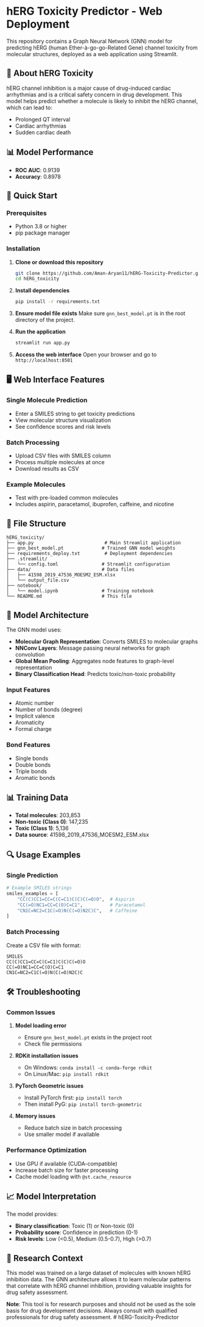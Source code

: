 # hERG Toxicity Predictor - Web Deployment

This repository contains a Graph Neural Network (GNN) model for predicting hERG (human Ether-à-go-go-Related Gene) channel toxicity from molecular structures, deployed as a web application using Streamlit.

## 🧬 About hERG Toxicity

hERG channel inhibition is a major cause of drug-induced cardiac arrhythmias and is a critical safety concern in drug development. This model helps predict whether a molecule is likely to inhibit the hERG channel, which can lead to:

- Prolonged QT interval
- Cardiac arrhythmias  
- Sudden cardiac death

## 📊 Model Performance

- **ROC AUC**: 0.9139
- **Accuracy**: 0.8978

## 🚀 Quick Start

### Prerequisites

- Python 3.8 or higher
- pip package manager

### Installation

1. **Clone or download this repository**
   ```bash
   git clone https://github.com/Aman-Aryan11/hERG-Toxicity-Predictor.git
   cd hERG_toxicity
   ```

2. **Install dependencies**
   ```bash
   pip install -r requirements.txt
   ```

3. **Ensure model file exists**
   Make sure `gnn_best_model.pt` is in the root directory of the project.

4. **Run the application**
   ```bash
   streamlit run app.py
   ```

5. **Access the web interface**
   Open your browser and go to `http://localhost:8501`

## 🖥️ Web Interface Features

### Single Molecule Prediction
- Enter a SMILES string to get toxicity predictions
- View molecular structure visualization
- See confidence scores and risk levels

### Batch Processing
- Upload CSV files with SMILES column
- Process multiple molecules at once
- Download results as CSV

### Example Molecules
- Test with pre-loaded common molecules
- Includes aspirin, paracetamol, ibuprofen, caffeine, and nicotine

## 📁 File Structure

```
hERG_toxicity/
├── app.py                          # Main Streamlit application
├── gnn_best_model.pt              # Trained GNN model weights
├── requirements_deploy.txt         # Deployment dependencies
├── .streamlit/
│   └── config.toml                # Streamlit configuration
├── data/                          # Data files
│   ├── 41598_2019_47536_MOESM2_ESM.xlsx
│   └── output_file.csv
├── notebook/
│   └── model.ipynb                # Training notebook
└── README.md                      # This file
```

## 🔧 Model Architecture

The GNN model uses:
- **Molecular Graph Representation**: Converts SMILES to molecular graphs
- **NNConv Layers**: Message passing neural networks for graph convolution
- **Global Mean Pooling**: Aggregates node features to graph-level representation
- **Binary Classification Head**: Predicts toxic/non-toxic probability

### Input Features
- Atomic number
- Number of bonds (degree)
- Implicit valence
- Aromaticity
- Formal charge

### Bond Features
- Single bonds
- Double bonds
- Triple bonds
- Aromatic bonds

## 📊 Training Data

- **Total molecules**: 203,853
- **Non-toxic (Class 0)**: 147,235
- **Toxic (Class 1)**: 5,136
- **Data source**: 41598_2019_47536_MOESM2_ESM.xlsx

## 🔍 Usage Examples

### Single Prediction
```python
# Example SMILES strings
smiles_examples = [
    "CC(C)CC1=CC=C(C=C1)C(C)C(=O)O",  # Aspirin
    "CC(=O)NC1=CC=C(O)C=C1",          # Paracetamol
    "CN1C=NC2=C1C(=O)N(C(=O)N2C)C",   # Caffeine
]
```

### Batch Processing
Create a CSV file with format:
```csv
SMILES
CC(C)CC1=CC=C(C=C1)C(C)C(=O)O
CC(=O)NC1=CC=C(O)C=C1
CN1C=NC2=C1C(=O)N(C(=O)N2C)C
```

## 🛠️ Troubleshooting

### Common Issues

1. **Model loading error**
   - Ensure `gnn_best_model.pt` exists in the project root
   - Check file permissions

2. **RDKit installation issues**
   - On Windows: `conda install -c conda-forge rdkit`
   - On Linux/Mac: `pip install rdkit`

3. **PyTorch Geometric issues**
   - Install PyTorch first: `pip install torch`
   - Then install PyG: `pip install torch-geometric`

4. **Memory issues**
   - Reduce batch size in batch processing
   - Use smaller model if available

### Performance Optimization

- Use GPU if available (CUDA-compatible)
- Increase batch size for faster processing
- Cache model loading with `@st.cache_resource`

## 📈 Model Interpretation

The model provides:
- **Binary classification**: Toxic (1) or Non-toxic (0)
- **Probability score**: Confidence in prediction (0-1)
- **Risk levels**: Low (<0.5), Medium (0.5-0.7), High (>0.7)

## 🔬 Research Context

This model was trained on a large dataset of molecules with known hERG inhibition data. The GNN architecture allows it to learn molecular patterns that correlate with hERG channel inhibition, providing valuable insights for drug safety assessment.

**Note**: This tool is for research purposes and should not be used as the sole basis for drug development decisions. Always consult with qualified professionals for drug safety assessment. # hERG-Toxicity-Predictor
